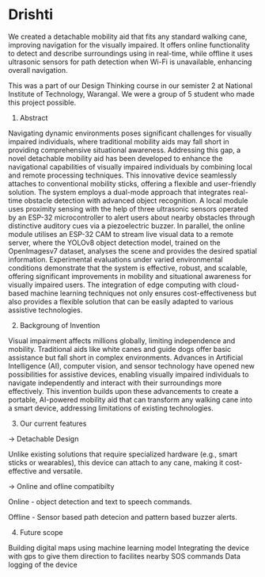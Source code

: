 # Drishti
We created a detachable mobility aid that fits any standard walking cane, improving navigation for the visually impaired. It offers online functionality to detect and describe surroundings using  in real-time, while offline it uses ultrasonic sensors for path detection when Wi-Fi is unavailable, enhancing overall navigation.

This was a part of our Design Thinking course in our semister 2 at National Institute of Technology, Warangal. We were a group of 5 student who made this project possible.

1. Abstract 

Navigating dynamic environments poses significant challenges for visually impaired individuals, where traditional mobility aids may fall short in providing comprehensive situational awareness. Addressing this gap, a novel detachable mobility aid has been developed to enhance the navigational capabilities of visually impaired individuals by combining local and remote processing techniques. This innovative device seamlessly attaches to conventional mobility sticks, offering a flexible and user-friendly solution. The system employs a dual-mode approach that integrates real-time obstacle detection with advanced object recognition. A local module uses proximity sensing with the help of three ultrasonic sensors operated by an ESP-32 microcontroller to alert users about nearby obstacles through distinctive auditory cues via a piezoelectric buzzer. In parallel, the online module utilises an ESP-32 CAM to stream live visual data to a remote server, where the YOLOv8 object detection model, trained on the OpenImagesv7 dataset, analyses the scene and provides the desired spatial information. Experimental evaluations under varied environmental conditions demonstrate that the system is effective, robust, and scalable, offering significant improvements in mobility and situational awareness for visually impaired users. The integration of edge computing with cloud-based machine learning techniques not only ensures cost-effectiveness but also provides a flexible solution that can be easily adapted to various assistive technologies.

2. Backgroung of Invention

Visual impairment affects millions globally, limiting independence and mobility. Traditional aids like white canes and guide dogs offer basic assistance but fall short in complex environments. Advances in Artificial Intelligence (AI), computer vision, and sensor technology have opened new possibilities for assistive devices, enabling visually impaired individuals to navigate independently and interact with their surroundings more effectively. This invention builds upon these advancements to create a portable, AI-powered mobility aid that can transform any walking cane into a smart device, addressing limitations of existing technologies.

3. Our current features 

-> Detachable Design

Unlike existing solutions that require specialized hardware (e.g., smart sticks or wearables), this device can attach to any cane, making it cost-effective and versatile.

-> Online and ofline compatibilty 

Online - object detection and text to speech commands.

Offline - Sensor based path  detecion and pattern based buzzer alerts.

4. Future scope 

Building digital maps using machine learning model
Integrating the device with gps to give them direction to facilites nearby
SOS commands
Data logging of the device 


